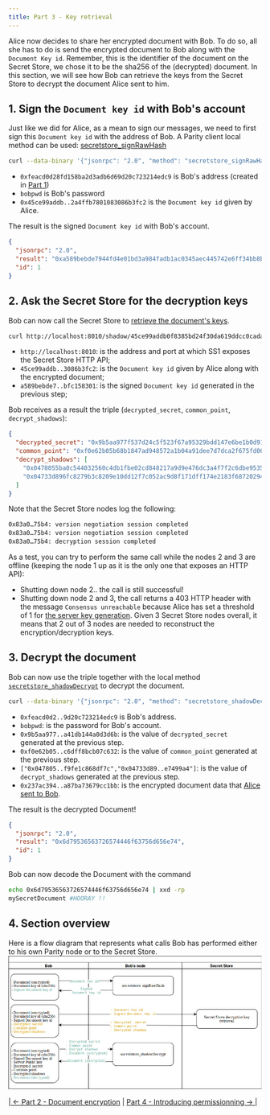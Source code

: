 ```yaml
---
title: Part 3 - Key retrieval
---
```


Alice now decides to share her encrypted document with Bob. To do so, all she has to do is send the encrypted document to Bob along with the `Document Key id`. Remember, this is the identifier of the document on the Secret Store, we chose it to be the sha256 of the (decrypted) document.
In this section, we will see how Bob can retrieve the keys from the Secret Store to decrypt the document Alice sent to him.



## 1. Sign the `Document key id` with Bob's account
Just like we did for Alice, as a mean to sign our messages, we need to first sign this `Document key id` with the address of Bob.
A Parity client local method can be used:  [secretstore_signRawHash](https://wiki.parity.io/JSONRPC-secretstore-module.html#secretstore_signrawhash00a329c0648769A73afAc7F9381E08FB43dBEA72)

```bash
curl --data-binary '{"jsonrpc": "2.0", "method": "secretstore_signRawHash", "params": ["0xfeacd0d28fd158ba2d3adb6d69d20c723214edc9", "bobpwd", "0x45ce99addb0f8385bd24f30da619ddcc0cadadab73e2a4ffb7801083086b3fc2"], "id":1 }' -H 'content-type: application/json' http://127.0.0.1:8545/
```
- `0xfeacd0d28fd158ba2d3adb6d69d20c723214edc9` is Bob's address (created in [Part 1](Secret-Store-Tutorial-1))
- `bobpwd` is Bob's password
- `0x45ce99addb..2a4ffb7801083086b3fc2` is the `Document key id` given by Alice.

The result is the signed `Document key id` with Bob's account.
```json
{
  "jsonrpc": "2.0",
  "result": "0xa589bebde7944fd4e01bd3a984fadb1ac0345aec445742e6ff34bb8b81cee5ba01dabfd199a3c90faea62b34051dd12f56e4af70027fd66b19e7f0038bfc158301",
  "id": 1
}
```



## 2. Ask the Secret Store for the decryption keys

Bob can now call the Secret Store to [retrieve the document's keys](Secret-Store.html#document-key-shadow-retrieval-session).

```bash
curl http://localhost:8010/shadow/45ce99addb0f8385bd24f30da619ddcc0cadadab73e2a4ffb7801083086b3fc2/a589bebde7944fd4e01bd3a984fadb1ac0345aec445742e6ff34bb8b81cee5ba01dabfd199a3c90faea62b34051dd12f56e4af70027fd66b19e7f0038bfc158301
```
- `http://localhost:8010`: is the address and port at which SS1 exposes the Secret Store HTTP API;
- `45ce99addb..3086b3fc2`: is the `Document key id` given by Alice along with the encrypted document;
- `a589bebde7..bfc158301`: is the signed `Document key id` generated in the previous step;

Bob receives as a result the triple (`decrypted_secret`,  `common_point`,  `decrypt_shadows`):
```json
{
  "decrypted_secret": "0x9b5aa977f537d24c5f523f67a95329bdd147e6be1b0d913c1506d2a0a210ab24ce380787d9b81f88fd05dfcfc083c8df56569a763440a1159a41db144a0d3d6b",
  "common_point": "0xf0e62b05b68b1847ad948572a1b04a91dee7d7dca2f675fd00c136eb706d4916fb1fcdd446ab9df236eba3ab8d6184b7b3f4e8584259b5e2dc6dff8bcb07c632",
  "decrypt_shadows": [
    "0x0478055ba0c544032560c4db1fbe02cd848217a9d9e476dc3a4f7f2c6dbe9535f64b947d813a42e77a3d21ccbd46a50f10c6a556daa897ed4e80d9938f696b2efde9558da7a1e0c2290fc97d0594a134a2a2fc316250808fb43e42bcfb3586e74a97dde2c6403f25b0952e15e7b2a4d11dab01f1d77d0e39fc98a83bf2971e190bed38108dfe9f6be7c29f9fe1c868df7c",
    "0x04733d896fc8279b3c8209e10dd12f7c052ac9d8f171dff174e2183f68720294b162e879166ae744883c74cbe56528c2908a4d17c6f245d9158491351cc1f11ecf79f8e9b828963e07c839eaf923c2db29d2c85d282326f83e9ccac334e3abf3e99b7e41811940426f97995494e2bae53f0ddd38ccd6dba26847723a77629f703c564c14da4880521e192976e09e7499a4"
  ]
}
```


Note that the Secret Store nodes log the following: 
```bash
0x83a0…75b4: version negotiation session completed
0x83a0…75b4: version negotiation session completed
0x83a0…75b4: decryption session completed
```

As a test, you can try to perform the same call while the nodes 2 and 3 are offline (keeping the node 1 up as it is the only one that exposes an HTTP API):
- Shutting down node 2.. the call is still successful!
- Shutting down node 2 and 3, the call returns a 403 HTTP header with the message `Consensus unreachable` because Alice has set a threshold of 1 for [the server key generation](Secret-Store-Tutorial-2#12-generate-the-secret-store-key). Given 3 Secret Store nodes overall, it means that 2 out of 3 nodes are needed to reconstruct the encryption/decryption keys.



## 3.  Decrypt the document
Bob can now use the triple together with the local method [`secretstore_shadowDecrypt`](https://wiki.parity.io/JSONRPC-secretstore-module#secretstore_shadowdecrypt) to decrypt the document.

```bash
curl --data-binary '{"jsonrpc": "2.0", "method": "secretstore_shadowDecrypt", "params": ["0xfeacd0d28fd158ba2d3adb6d69d20c723214edc9", "bobpwd", "0x9b5aa977f537d24c5f523f67a95329bdd147e6be1b0d913c1506d2a0a210ab24ce380787d9b81f88fd05dfcfc083c8df56569a763440a1159a41db144a0d3d6b", "0xf0e62b05b68b1847ad948572a1b04a91dee7d7dca2f675fd00c136eb706d4916fb1fcdd446ab9df236eba3ab8d6184b7b3f4e8584259b5e2dc6dff8bcb07c632", ["0x0478055ba0c544032560c4db1fbe02cd848217a9d9e476dc3a4f7f2c6dbe9535f64b947d813a42e77a3d21ccbd46a50f10c6a556daa897ed4e80d9938f696b2efde9558da7a1e0c2290fc97d0594a134a2a2fc316250808fb43e42bcfb3586e74a97dde2c6403f25b0952e15e7b2a4d11dab01f1d77d0e39fc98a83bf2971e190bed38108dfe9f6be7c29f9fe1c868df7c","0x04733d896fc8279b3c8209e10dd12f7c052ac9d8f171dff174e2183f68720294b162e879166ae744883c74cbe56528c2908a4d17c6f245d9158491351cc1f11ecf79f8e9b828963e07c839eaf923c2db29d2c85d282326f83e9ccac334e3abf3e99b7e41811940426f97995494e2bae53f0ddd38ccd6dba26847723a77629f703c564c14da4880521e192976e09e7499a4"], "0x237ac394e3f6cbe7395fc7076a3b58036a0e185a519e41b35a87ba73679cc1bb"], "id":1 }' -H 'content-type: application/json' http://127.0.0.1:8545/
```
- `0xfeacd0d2..9d20c723214edc9` is Bob's address.
- `bobpwd`: is the password for Bob's account.
- `0x9b5aa977..a41db144a0d3d6b`: is the value of `decrypted_secret` generated at the previous step.
- `0xf0e62b05..c6dff8bcb07c632`: is the value of `common_point` generated at the previous step.
- `["0x047805..f9fe1c868df7c","0x04733d89..e7499a4"]`: is the value of `decrypt_shadows` generated at the previous step.
- `0x237ac394..a87ba73679cc1bb`: is the encrypted document data that [Alice sent to Bob](Secret-Store-Tutorial-2#4-document-encryption).

The result is the decrypted Document!
```json
{
  "jsonrpc": "2.0",
  "result": "0x6d79536563726574446f63756d656e74",
  "id": 1
}
```

Bob can now decode the Document with the command
```bash
echo 0x6d79536563726574446f63756d656e74 | xxd -rp
mySecretDocument #HOORAY !!
```



## 4. Section overview

Here is a flow diagram that represents what calls Bob has performed either to his own Parity node or to the Secret Store.
![system overview](images/ss-overview-3.jpg)


|[ ← Part 2 - Document encryption](Secret-Store-Tutorial-2.md) | [ Part 4 - Introducing permissionning → ](Secret-Store-Tutorial-4.md)|


